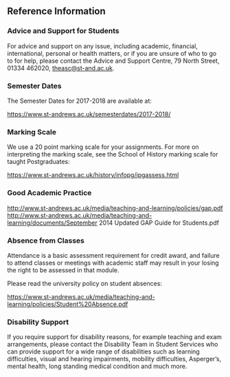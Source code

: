 ## Reference Information

### Advice and Support for Students

For advice and support on any issue, including academic, financial, international, personal or health matters, or if you are unsure of who to go to for help, please contact the Advice and Support Centre, 79 North Street, 01334 462020, theasc@st-and.ac.uk.  

### Semester Dates

The Semester Dates for 2017-2018 are available at:  

https://www.st-andrews.ac.uk/semesterdates/2017-2018/

### Marking Scale

We use a 20 point marking scale for your assignments. For more on interpreting the marking scale, see the School of History marking scale for taught Postgraduates:

https://www.st-andrews.ac.uk/history/infopg/ipgassess.html

### Good Academic Practice

http://www.st-andrews.ac.uk/media/teaching-and-learning/policies/gap.pdf  
http://www.st-andrews.ac.uk/media/teaching-and-learning/documents/September 2014 Updated GAP Guide for Students.pdf

### Absence from Classes
Attendance is a basic assessment requirement for credit award, and failure to attend classes or meetings with academic staff may result in your losing the right to be assessed in that module. 

Please read the university policy on student absences:

https://www.st-andrews.ac.uk/media/teaching-and-learning/policies/Student%20Absence.pdf

### Disability Support

If you require support for disability reasons, for example teaching and exam arrangements, please contact the Disability Team in Student Services who can provide support for a wide range of disabilities such as learning difficulties, visual and hearing impairments, mobility difficulties, Asperger’s, mental health, long standing medical condition and much more.


